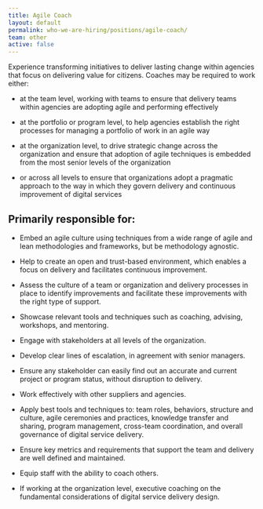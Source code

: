 ```yaml
---
title: Agile Coach
layout: default
permalink: who-we-are-hiring/positions/agile-coach/
team: other
active: false
---
```

Experience transforming initiatives to deliver lasting change within
agencies that focus on delivering value for citizens. Coaches may be
required to work either:

-   at the team level, working with teams to ensure that delivery teams
within agencies are adopting agile and performing effectively

-   at the portfolio or program level, to help agencies establish the
right processes for managing a portfolio of work in an agile way

-   at the organization level, to drive strategic change across the
    organization and ensure that adoption of agile techniques is
    embedded from the most senior levels of the organization

-   or across all levels to ensure that organizations adopt a pragmatic
    approach to the way in which they govern delivery and continuous
    improvement of digital services

## Primarily responsible for:

-   Embed an agile culture using techniques from a wide range of agile
    and lean methodologies and frameworks, but be methodology agnostic.

-   Help to create an open and trust-based environment, which enables a
    focus on delivery and facilitates continuous improvement.

-   Assess the culture of a team or organization and delivery processes
    in place to identify improvements and facilitate these
    improvements with the right type of support.

-   Showcase relevant tools and techniques such as coaching, advising,
    workshops, and mentoring.

-   Engage with stakeholders at all levels of the organization.

-   Develop clear lines of escalation, in agreement with senior managers.

-   Ensure any stakeholder can easily find out an accurate and current
    project or program status, without disruption to delivery.

-   Work effectively with other suppliers and agencies.

-   Apply best tools and techniques to: team roles, behaviors, structure
    and culture, agile ceremonies and practices, knowledge transfer
    and sharing, program management, cross-team coordination, and
    overall governance of digital service delivery.

-   Ensure key metrics and requirements that support the team and
    delivery are well defined and maintained.

-   Equip staff with the ability to coach others.

-   If working at the organization level, executive coaching on the fundamental
    considerations of digital service delivery design.
